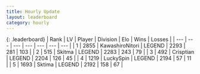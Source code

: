 ```yaml
---
title: Hourly Update
layout: leaderboard
category: hourly
---
```


{: .leaderboard}
| Rank | LV | Player | Division | Elo | Wins | Losses |
| --- | --- | --- | --- | --- | --- | --- |
| <span data-change="1">1</span> | 2855 | <span title="ID: 164871">KawashiroNitori</span> | LEGEND | <span data-change="21">2293</span> | <span data-change="6">281</span> | <span data-change="0">103</span> |
| <span data-change="-1">2</span> | 515 | <span title="ID: 402846">Skitma</span> | LEGEND | <span data-change="3">2283</span> | <span data-change="7">243</span> | <span data-change="1">79</span> |
| <span data-change="0">3</span> | 492 | <span title="ID: 665674">Crisptian</span> | LEGEND | <span data-change="0">2204</span> | <span data-change="0">126</span> | <span data-change="0">45</span> |
| <span data-change="0">4</span> | 1219 | <span title="ID: 498412">LuckySpin</span> | LEGEND | <span data-change="0">2194</span> | <span data-change="0">57</span> | <span data-change="0">11</span> |
| <span data-change="0">5</span> | 1693 | <span title="ID: 353063">Sktima</span> | LEGEND | <span data-change="11">2192</span> | <span data-change="4">158</span> | <span data-change="1">67</span> |